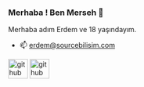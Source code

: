 ### Merhaba ! Ben Merseh 👋

Merhaba adım Erdem ve 18 yaşındayım.
- 📫 erdem@sourcebilisim.com

[<img src='https://cdn.jsdelivr.net/npm/simple-icons@3.0.1/icons/discord.svg' alt='github' height='40'>](https://discord.gg/kVS3hUTtKU)
[<img src='https://cdn.jsdelivr.net/npm/simple-icons@3.0.1/icons/sitepoint.svg' alt='github' height='40'>](https://sourcebilisim.com)
